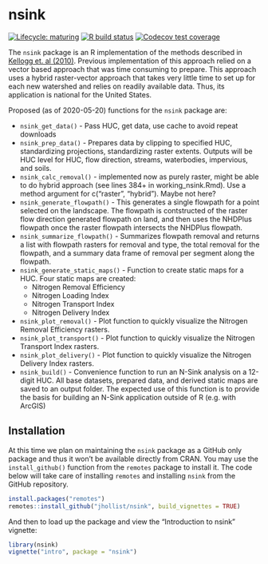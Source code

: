 
<!-- README.md is generated from README.Rmd. Please edit that file -->

# nsink

<!-- badges: start -->

[![Lifecycle:
maturing](https://img.shields.io/badge/lifecycle-maturing-blue.svg)](https://www.tidyverse.org/lifecycle/#maturing)
[![R build
status](https://github.com/jhollist/nsink/workflows/R-CMD-check/badge.svg)](https://github.com/jhollist/nsink/actions)
[![Codecov test
coverage](https://codecov.io/gh/jhollist/nsink/branch/master/graph/badge.svg)](https://codecov.io/gh/jhollist/nsink?branch=master)
<!-- badges: end -->

The `nsink` package is an R implementation of the methods described in
[Kellogg et. al (2010)](https://doi.org/10.1016/j.ecoleng.2010.02.006).
Previous implementation of this approach relied on a vector based
approach that was time consuming to prepare. This approach uses a hybrid
raster-vector approach that takes very little time to set up for each
new watershed and relies on readily available data. Thus, its
application is national for the United States.

Proposed (as of 2020-05-20) functions for the `nsink` package are:

  - `nsink_get_data()` - Pass HUC, get data, use cache to avoid repeat
    downloads
  - `nsink_prep_data()` - Prepares data by clipping to specified HUC,
    standardizing projections, standardizing raster extents. Outputs
    will be HUC level for HUC, flow direction, streams, waterbodies,
    impervious, and soils.
  - `nsink_calc_removal()` - implemented now as purely raster, might be
    able to do hybrid approach (see lines 384+ in working\_nsink.Rmd).
    Use a method argument for c(“raster”, “hybrid”). Maybe not here?  
  - `nsink_generate_flowpath()` - This generates a single flowpath for a
    point selected on the landscape. The flowpath is contstructed of the
    raster flow direction generated flowpath on land, and then uses the
    NHDPlus flowpath once the raster flowpath intersects the NHDPlus
    flowpath.
  - `nsink_summarize_flowpath()` - Summarizes flowpath removal and
    returns a list with flowpath rasters for removal and type, the total
    removal for the flowpath, and a summary data frame of removal per
    segment along the flowpath.
  - `nsink_generate_static_maps()` - Function to create static maps for
    a HUC. Four static maps are created:
      - Nitrogen Removal Efficiency
      - Nitrogen Loading Index
      - Nitrogen Transport Index
      - Nitrogen Delivery Index
  - `nsink_plot_removal()` - Plot function to quickly visualize the
    Nitrogen Removal Efficiency rasters.
  - `nsink_plot_transport()` - Plot function to quickly visualize the
    Nitrogen Transport Index rasters.
  - `nsink_plot_delivery()` - Plot function to quickly visualize the
    Nitrogen Delivery Index rasters.
  - `nsink_build()` - Convenience function to run an N-Sink analysis on
    a 12-digit HUC. All base datasets, prepared data, and derived static
    maps are saved to an output folder. The expected use of this
    function is to provide the basis for building an N-Sink application
    outside of R (e.g. with ArcGIS)

## Installation

At this time we plan on maintaining the `nsink` package as a GitHub only
package and thus it won’t be available directly from CRAN. You may use
the `install_github()` function from the `remotes` package to install
it. The code below will take care of installing `remotes` and installing
`nsink` from the GitHub repository.

``` r
install.packages("remotes")
remotes::install_github("jhollist/nsink", build_vignettes = TRUE)
```

And then to load up the package and view the “Introduction to nsink”
vignette:

``` r
library(nsink)
vignette("intro", package = "nsink")
```
